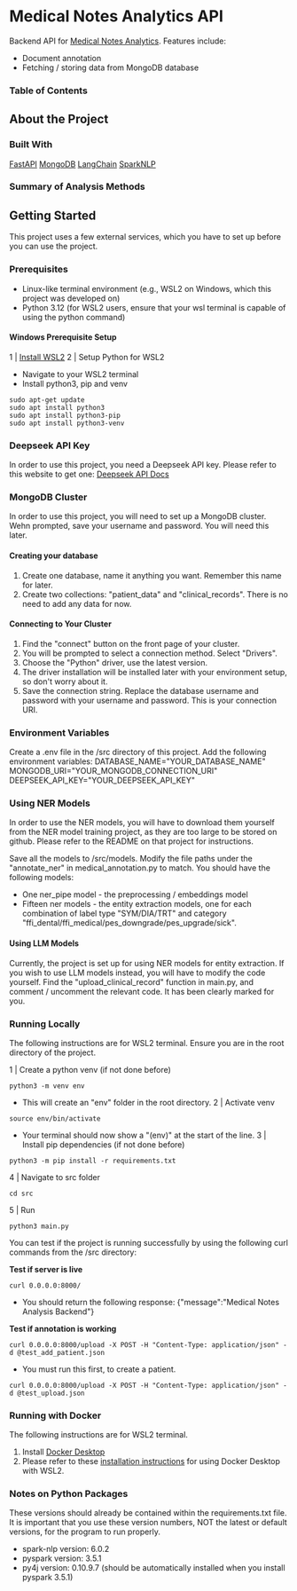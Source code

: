 <!-- About the Project -->
# Medical Notes Analytics API

Backend API for [Medical Notes Analytics](https://github.com/iwtf-04/medical_notes_analytics). Features include:
* Document annotation
* Fetching / storing data from MongoDB database

### Table of Contents


## About the Project


### Built With
[FastAPI](https://fastapi.tiangolo.com/)
[MongoDB](https://www.mongodb.com/https://www.mongodb.com/)
[LangChain](https://www.langchain.com/)
[SparkNLP](https://sparknlp.org/)


### Summary of Analysis Methods


## Getting Started
This project uses a few external services, which you have to set up before you can use the project.

### Prerequisites
- Linux-like terminal environment (e.g., WSL2 on Windows, which this project was developed on)
- Python 3.12 (for WSL2 users, ensure that your wsl terminal is capable of using the python command)

#### Windows Prerequisite Setup
1 | [Install WSL2](https://learn.microsoft.com/en-us/windows/wsl/install)
2 | Setup Python for WSL2
 - Navigate to your WSL2 terminal
 - Install python3, pip and venv
 ```
 sudo apt-get update
 sudo apt install python3
 sudo apt install python3-pip
 sudo apt install python3-venv
 ```

### Deepseek API Key
In order to use this project, you need a Deepseek API key. Please refer to this website to get one: [Deepseek API Docs](https://api-docs.deepseek.com/)

### MongoDB Cluster
In order to use this project, you will need to set up a MongoDB cluster. Wehn prompted, save your username and password. You will need this later.

#### Creating your database
1. Create one database, name it anything you want. Remember this name for later.
2. Create two collections: "patient_data" and "clinical_records". There is no need to add any data for now.

#### Connecting to Your Cluster
1. Find the "connect" button on the front page of your cluster. 
2. You will be prompted to select a connection method. Select "Drivers".
3. Choose the "Python" driver, use the latest version.
4. The driver installation will be installed later with your environment setup, so don't worry about it.
5. Save the connection string. Replace the database username and password with your username and password. This is your connection URI.

### Environment Variables
Create a .env file in the /src directory of this project. Add the following environment variables:
DATABASE_NAME="YOUR_DATABASE_NAME"
MONGODB_URI="YOUR_MONGODB_CONNECTION_URI"
DEEPSEEK_API_KEY="YOUR_DEEPSEEK_API_KEY"

### Using NER Models
In order to use the NER models, you will have to download them yourself from the NER model training project, as they are too large to be stored on github. Please refer to the README on that project for instructions.

Save all the models to /src/models. Modify the file paths under the "annotate_ner" in medical_annotation.py to match. You should have the following models:
 - One ner_pipe model - the preprocessing / embeddings model
 - Fifteen ner models - the entity extraction models, one for each combination of label type "SYM/DIA/TRT" and category "ffi_dental/ffi_medical/pes_downgrade/pes_upgrade/sick".

#### Using LLM Models
Currently, the project is set up for using NER models for entity extraction. If you wish to use LLM models instead, you will have to modify the code yourself. Find the "upload_clinical_record" function in main.py, and comment / uncomment the relevant code. It has been clearly marked for you.

### Running Locally
The following instructions are for WSL2 terminal. Ensure you are in the root directory of the project.

1 | Create a python venv (if not done before)
```
python3 -m venv env
```
- This will create an "env" folder in the root directory.
2 | Activate venv
```
source env/bin/activate
```
- Your terminal should now show a "(env)" at the start of the line.
3 | Install pip dependencies (if not done before)
```
python3 -m pip install -r requirements.txt
```
4 | Navigate to src folder
```
cd src
```
5 | Run
```
python3 main.py
```

You can test if the project is running successfully by using the following curl commands from the /src directory:

**Test if server is live**
```
curl 0.0.0.0:8000/
```
- You should return the following response: {"message":"Medical Notes Analysis Backend"}

**Test if annotation is working**
```
curl 0.0.0.0:8000/upload -X POST -H "Content-Type: application/json" -d @test_add_patient.json
```
- You must run this first, to create a patient.

```
curl 0.0.0.0:8000/upload -X POST -H "Content-Type: application/json" -d @test_upload.json
```

### Running with Docker
The following instructions are for WSL2 terminal.

1. Install [Docker Desktop](https://docs.docker.com/desktop/)
2. Please refer to these [installation instructions](https://docs.docker.com/desktop/features/wsl/) for using Docker Desktop with WSL2.


### Notes on Python Packages
These versions should already be contained within the requirements.txt file. It is important that you use these version numbers, NOT the latest or default versions, for the program to run properly.
* spark-nlp version: 6.0.2
* pyspark version: 3.5.1
* py4j version: 0.10.9.7 (should be automatically installed when you install pyspark 3.5.1)
